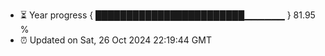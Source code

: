 - ⏳ Year progress { ████████████████████████▁▁▁▁▁▁ } 81.95 %
- ⏰ Updated on Sat, 26 Oct 2024 22:19:44 GMT


